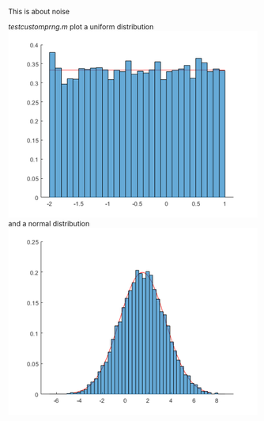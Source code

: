 This is about noise

_testcustomprng.m_ plot a uniform distribution ![uniform](https://raw.githubusercontent.com/guoxiaowhu/GWSC_NAOC/main/figs/unifom_dis.png) and a normal distribution
![normal](https://raw.githubusercontent.com/guoxiaowhu/GWSC_NAOC/main/figs/normal_dis.png)
